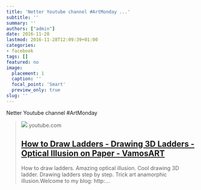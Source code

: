 ```yaml
---
title: 'Netter Youtube channel #ArtMonday ...'
subtitle: ''
summary: ''
authors: ["admin"]
date: 2016-11-28
lastmod: 2016-11-28T12:09:39+01:00
categories:
- facebook
tags: []
featured: no
image:
  placement: 1
  caption: ''
  focal_point: 'Smart'
  preview_only: true
slug: ''
---
```

Netter Youtube channel #ArtMonday
> [![](https://i.ytimg.com/vi/R0lbmXdsGjQ/maxresdefault.jpg)](https://www.youtube.com/watch?v=R0lbmXdsGjQ)
> youtube.com
> ## [How to Draw Ladders -  Drawing 3D Ladders - Optical Illusion on Paper - VamosART](https://www.youtube.com/watch?v=R0lbmXdsGjQ)
>
>How to draw ladders. Amazing optical illusion. Cool drawing 3D ladder. Drawing  ladders step by step. Trick art anamorphic illusion.Welcome to my blog: http:...

